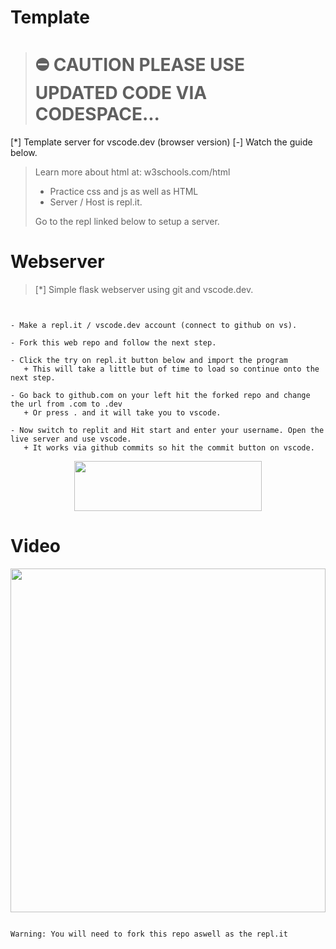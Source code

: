 # Template

> # ⛔️ CAUTION PLEASE USE UPDATED CODE VIA CODESPACE... #

[*] Template server for vscode.dev (browser version)
[-] Watch the guide below.

> Learn more about html at: w3schools.com/html
> - Practice css and js as well as HTML
> - Server / Host is repl.it.
> 
> Go to the repl linked below to setup a server.


# Webserver

> [*] Simple flask webserver using git and vscode.dev. 

``` Instructions: 


- Make a repl.it / vscode.dev account (connect to github on vs).

- Fork this web repo and follow the next step.

- Click the try on repl.it button below and import the program 
   + This will take a little but of time to load so continue onto the next step.
  
- Go back to github.com on your left hit the forked repo and change the url from .com to .dev
   + Or press . and it will take you to vscode.
   
- Now switch to replit and Hit start and enter your username. Open the live server and use vscode.
   + It works via github commits so hit the commit button on vscode.

```

<p align='center'>

  <a href="https://replit.com/github/yoxmo/LS">

  <img width='300' height='80' src="https://repl-badge.jajoosam.repl.co/try.png">

  <a>

<p>


# Video


<p align='center'>
<a href='https://youtu.be/sX7hQsg4V1g'>
<img width='100%' height='550' src='https://user-images.githubusercontent.com/94254616/200669822-dfb8eb44-4942-4a30-a596-a90341d8a7a0.gif' />
</a>
</p>



```

Warning: You will need to fork this repo aswell as the repl.it

```
